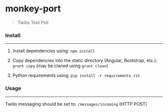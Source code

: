 # monkey-port
> Twilio Text Poll


### Install
----

1. Install dependencies using: `npm install`

2. Copy dependencies into the static directory (Angular, Bootstrap, etc.): `grunt copy` (may be claned using `grunt clean`)

3. Python requirements using: `pip install -r requirements.txt`


### Usage
----

Twilio messaging should be set to: `/messages/incoming` (HTTP POST)